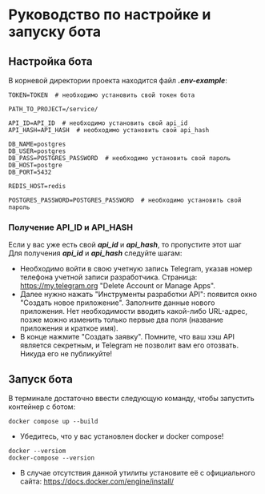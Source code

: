 # Руководство по настройке и запуску бота
## Настройка бота
В корневой директории проекта находится файл **_.env-example_**:
```
TOKEN=TOKEN  # необходимо установить свой токен бота

PATH_TO_PROJECT=/service/

API_ID=API_ID  # необходимо установить свой api_id
API_HASH=API_HASH  # необходимо установить свой api_hash

DB_NAME=postgres
DB_USER=postgres
DB_PASS=POSTGRES_PASSWORD  # необходимо установить свой пароль
DB_HOST=postgre
DB_PORT=5432

REDIS_HOST=redis

POSTGRES_PASSWORD=POSTGRES_PASSWORD  # необходимо установить свой пароль
```
### Получение API_ID и API_HASH
Если у вас уже есть свой **_api_id_** и **_api_hash_**, то пропустите этот шаг
<br>
Для получения **_api_id_** и **_api_hash_** следуйте шагам:
- Необходимо войти в свою учетную запись Telegram, указав номер телефона учетной записи разработчика. Страница: https://my.telegram.org "Delete Account or Manage Apps".
- Далее нужно нажать "Инструменты разработки API": появится окно "Создать новое приложение". Заполните данные нового приложения. 
Нет необходимости вводить какой-либо URL-адрес, позже можно изменить только первые два поля (название приложения и краткое имя).
- В конце нажмите "Создать заявку". Помните, что ваш хэш API является секретным, и Telegram не позволит вам его отозвать. Никуда его не публикуйте!

## Запуск бота
В терминале достаточно ввести следующую команду, чтобы запустить контейнер с ботом:
```
docker compose up --build
```
- Убедитесь, что у вас установлен docker и docker compose!
```commandline
docker --versiom
docker-compose --version
```
- В случае отсутствия данной утилиты установите её с официального сайта:
https://docs.docker.com/engine/install/
